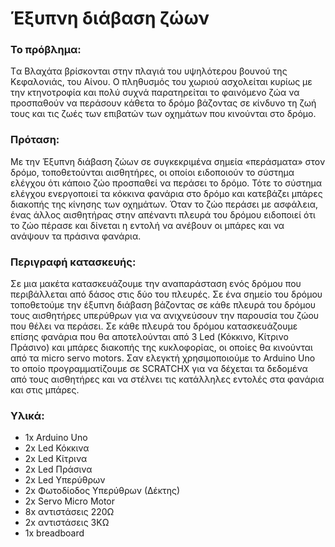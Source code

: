 # Έξυπνη διάβαση ζώων

### Το πρόβλημα:

  Tα Βλαχάτα βρίσκονται στην πλαγιά του υψηλότερου βουνού της Κεφαλονιάς, του Αίνου. Ο πληθυσμός του χωριού ασχολείται κυρίως με την κτηνοτροφία και πολύ συχνά παρατηρείται το φαινόμενο ζώα να προσπαθούν να περάσουν κάθετα το δρόμο βάζοντας σε κίνδυνο τη ζωή τους και τις ζωές των επιβατών των οχημάτων που κινούνται στο δρόμο.

### Πρόταση:

  Με την Έξυπνη διάβαση ζώων σε συγκεκριμένα σημεία «περάσματα» στον δρόμο,  τοποθετούνται αισθητήρες,  οι οποίοι ειδοποιούν το σύστημα ελέγχου ότι κάποιο ζώο προσπαθεί να περάσει το δρόμο. Τότε το σύστημα ελέγχου ενεργοποιεί τα κόκκινα φανάρια στο δρόμο και κατεβάζει μπάρες διακοπής της κίνησης των οχημάτων. Όταν το ζώο περάσει με ασφάλεια, ένας άλλος αισθητήρας στην απέναντι πλευρά του δρόμου ειδοποιεί ότι το ζώο πέρασε και δίνεται η εντολή να ανέβουν οι μπάρες και να ανάψουν τα πράσινα φανάρια.

### Περιγραφή κατασκευής:

  Σε μια μακέτα κατασκευάζουμε την αναπαράσταση ενός δρόμου που περιβάλλεται από δάσος στις δύο του πλευρές. Σε ένα σημείο του δρόμου τοποθετούμε την έξυπνη διάβαση βάζοντας σε κάθε πλευρά του δρόμου τους αισθητήρες υπερύθρων για να ανιχνεύσουν την παρουσία του ζώου που θέλει να περάσει. Σε κάθε πλευρά του δρόμου κατασκευάζουμε επίσης φανάρια που θα αποτελούνται από 3 Led (Κόκκινο, Κίτρινο Πράσινο) και μπάρες διακοπής της κυκλοφορίας,  οι οποίες θα κινούνται από τα micro servo motors. Σαν ελεγκτή  χρησιμοποιούμε το Arduino Uno το οποίο προγραμματίζουμε σε SCRATCHX για να δέχεται τα δεδομένα από τους αισθητήρες και να στέλνει τις κατάλληλες εντολές στα φανάρια και στις μπάρες.

### Υλικά:

  - 1x Arduino Uno
  - 2x Led Κόκκινα
  - 2x Led Κίτρινα
  - 2x Led Πράσινα
  - 2x Led Υπερύθρων
  - 2x Φωτοδίοδος Υπερύθρων (Δέκτης)
  - 2x Servo Micro Motor
  - 8x αντιστάσεις 220Ω
  - 2x αντιστάσεις 3ΚΩ
  - 1x breadboard

